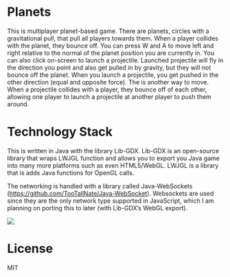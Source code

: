# Planets

This is multiplayer planet-based game. There are planets, circles with a gravitational pull, that pull all players towards them. When a player collides with the planet, they bounce off. You can press W and A to move left and right relative to the normal of the planet position you are currently in. You can also click on-screen to launch a projectile. Launched projectile will fly in the direction you point and also get pulled in by gravity, but they will not bounce off the planet. When you launch a projectile, you get pushed in the other direction (equal and opposite force). The is another way to move. When a projectile collides with a player, they bounce off of each other, allowing one player to launch a projectile at another player to push them around.

# Technology Stack

This is written in Java with the library Lib-GDX. Lib-GDX is an open-source library that wraps LWJGL function and allows you to export you Java game into many more platforms such as even HTML5/WebGL. LWJGL is a library that is adds Java functions for OpenGL calls.

The networking is handled with a library called Java-WebSockets (https://github.com/TooTallNate/Java-WebSocket). Websockets are used since they are the only network type supported in JavaScript, which I am planning on porting this to later (with Lib-GDX’s WebGL export).

![](https://files.steempeak.com/file/steempeak/ajayyy/ZZHBS4fX-planets20demo201.gif)

# License

MIT
